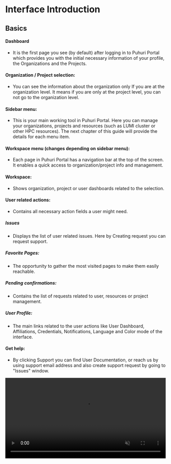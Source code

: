 # Interface Introduction

## Basics

#### Dashboard 
- It is the first page you see (by default) after logging in to Puhuri Portal which provides you with the initial necessary information of your profile, the Organizations and the Projects.

#### Organization / Project selection:
- You can see the information about the organization only If you are at the organization level. It means if you are only at the project level, you can not go to the organization level.

#### Sidebar menu:
- This is your main working tool in Puhuri Portal. Here you can manage your organizations, projects and resources (such as LUMI cluster or other HPC resources). The next chapter of this guide will provide the details for each menu item.

#### Workspace menu (changes depending on sidebar menu): 
-  Each page in Puhuri Portal has a navigation bar at the top of the screen. It enables a quick access to organization/project info and management.

#### Workspace: 
- Shows organization, project or user dashboards related to the selection.

#### User related actions:
- Contains all necessary action fields a user might need.

##### Issues 
  - Displays the list of user related issues. Here by Creating request you can request support.

##### Favorite Pages:
  - The opportunity to gather the most visited pages to make them easily reachable.

##### Pending confirmations:
- Contains the list of requests related to user, resources or project management.

##### User Profile:
- The main links related to the user actions like User Dashboard, Affiliations, Credentials, Notifications, Language and Color mode of the interface.

#### Get help: 
- By clicking Support you can find User Documentation, or reach us by using support email address and also create support request by going to "Issues" window.

<video controls width="100%" autoplay="true" muted loop >
  <source src="../../assets/videos/interface-basics.mp4" type="video/mp4">
</video>
